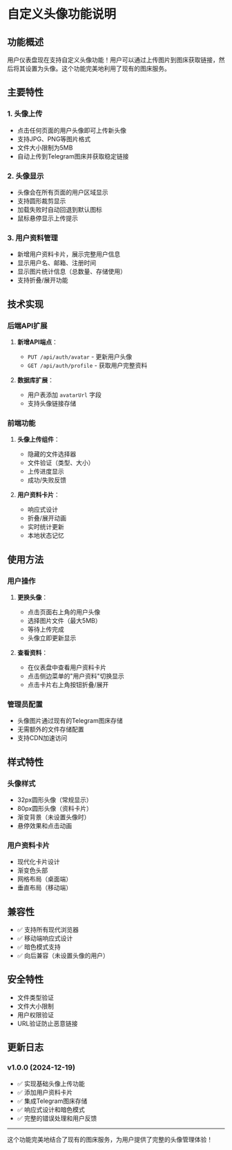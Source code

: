# 自定义头像功能说明

## 功能概述

用户仪表盘现在支持自定义头像功能！用户可以通过上传图片到图床获取链接，然后将其设置为头像。这个功能完美地利用了现有的图床服务。

## 主要特性

### 1. 头像上传
- 点击任何页面的用户头像即可上传新头像
- 支持JPG、PNG等图片格式
- 文件大小限制为5MB
- 自动上传到Telegram图床并获取稳定链接

### 2. 头像显示
- 头像会在所有页面的用户区域显示
- 支持圆形裁剪显示
- 加载失败时自动回退到默认图标
- 鼠标悬停显示上传提示

### 3. 用户资料管理
- 新增用户资料卡片，展示完整用户信息
- 显示用户名、邮箱、注册时间
- 显示图片统计信息（总数量、存储使用）
- 支持折叠/展开功能

## 技术实现

### 后端API扩展
1. **新增API端点**：
   - `PUT /api/auth/avatar` - 更新用户头像
   - `GET /api/auth/profile` - 获取用户完整资料

2. **数据库扩展**：
   - 用户表添加 `avatarUrl` 字段
   - 支持头像链接存储

### 前端功能
1. **头像上传组件**：
   - 隐藏的文件选择器
   - 文件验证（类型、大小）
   - 上传进度显示
   - 成功/失败反馈

2. **用户资料卡片**：
   - 响应式设计
   - 折叠/展开动画
   - 实时统计更新
   - 本地状态记忆

## 使用方法

### 用户操作
1. **更换头像**：
   - 点击页面右上角的用户头像
   - 选择图片文件（最大5MB）
   - 等待上传完成
   - 头像立即更新显示

2. **查看资料**：
   - 在仪表盘中查看用户资料卡片
   - 点击侧边菜单的"用户资料"切换显示
   - 点击卡片右上角按钮折叠/展开

### 管理员配置
- 头像图片通过现有的Telegram图床存储
- 无需额外的文件存储配置
- 支持CDN加速访问

## 样式特性

### 头像样式
- 32px圆形头像（常规显示）
- 80px圆形头像（资料卡片）
- 渐变背景（未设置头像时）
- 悬停效果和点击动画

### 用户资料卡片
- 现代化卡片设计
- 渐变色头部
- 网格布局（桌面端）
- 垂直布局（移动端）

## 兼容性

- ✅ 支持所有现代浏览器
- ✅ 移动端响应式设计
- ✅ 暗色模式支持
- ✅ 向后兼容（未设置头像的用户）

## 安全特性

- 文件类型验证
- 文件大小限制
- 用户权限验证
- URL验证防止恶意链接

## 更新日志

### v1.0.0 (2024-12-19)
- ✅ 实现基础头像上传功能
- ✅ 添加用户资料卡片
- ✅ 集成Telegram图床存储
- ✅ 响应式设计和暗色模式
- ✅ 完整的错误处理和用户反馈

---

这个功能完美地结合了现有的图床服务，为用户提供了完整的头像管理体验！ 